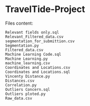 # TravelTide-Project

Files content:
	
	Relevant fields only.sql
	Relevant_Filtered_data.csv
	segmentation_for_submittion.csv
	Segmentation.py
	Filtered_data.csv
	Machine Learning Code.sql
	Machine Learning.py
	machine_learning.csv
	Coordinates and Locations.csv
	Coordinates and Locations.sql
	Vincenty Distance.py
	Distances.csv
	Correlation.py
	Outliers Concern.sql
	Outliers ploted.py
	Raw_data.csv
